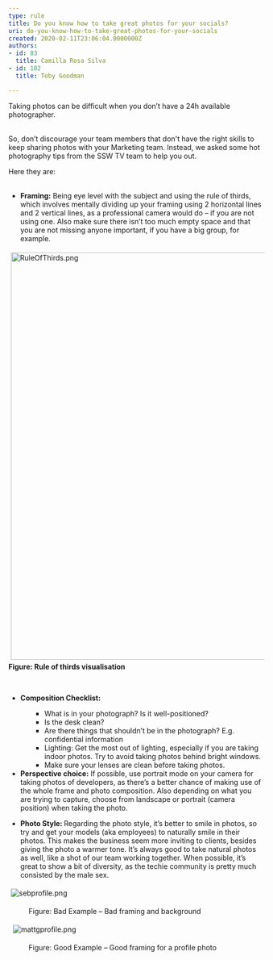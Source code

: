 ```yaml
---
type: rule
title: Do you know how to take great photos for your socials?
uri: do-you-know-how-to-take-great-photos-for-your-socials
created: 2020-02-11T23:06:04.0000000Z
authors:
- id: 83
  title: Camilla Rosa Silva
- id: 102
  title: Toby Goodman

---
```




<span class='intro'> ​Taking photos can be difficult when you don’t have a 24h available photographer.&#160;<div><br></div><div>So,&#160;don’t&#160;discourage your team members&#160;that don't have the right skills to keep sharing photos with your Marketing team. Instead, we asked some hot photography tips from the SSW TV team to help you out.<br></div> </span>

<p></p><div>Here they are&#58;<br></div><div><br></div><ul><li>​​​​​<strong>Framing&#58;</strong> Being eye level with the subject and using the rule of thirds, which involves mentally dividing up your framing using 2 horizontal lines and 2 vertical lines, as a professional camera would do – if you are not using one. Also make sure there isn’t too much empty space and that you are not missing anyone important, if you have a big group, for example.&#160;</li></ul><dl class="ssw15-rteElement-ImageArea"><img src="/SiteAssets/know-how-to-take-great-photos-for-your-socials/RuleOfThirds.png" alt="RuleOfThirds.png" style="margin&#58;5px;width&#58;808px;" /><span style="font-weight&#58;bold;">Figure&#58; </span><span style="font-weight&#58;bold;">Rule of thirds visualisation</span></dl><p>&#160;<br></p><ul><li><strong>​​Composition Checklist&#58;</strong><br></li><ul><ul><li>What is in your photograph? Is it well-positioned?</li><li>Is the desk clean?</li><li>Are there things that shouldn’t be in the photograph? E.g. confidential information<br></li><li>Lighting&#58; Get the most out of lighting, especially if you are taking indoor photos. Try to avoid taking photos behind bright windows.</li><li>Make sure your lenses are clean before taking photos.<br></li></ul></ul><li><strong>​​Perspective choice&#58;</strong> If possible, use portrait mode on your camera for taking photos of developers, as there’s a better chance of making use of the whole frame and photo composition. Also depending on what you are trying to capture, choose from landscape or portrait (camera position) when taking the photo.<br></li></ul><p></p><p></p><ul><li><strong>Photo Style&#58; </strong>Regarding the photo style, it’s better to smile in photos, so try and get your models (aka employees) to naturally smile in their photos. This makes the business seem more inviting to clients, besides giving the photo a warmer tone. It’s always good to take natural photos as well, like a shot of our team working together. When possible, it’s great to show a bit of diversity, as the techie community is pretty much consisted by the male sex.<br></li></ul><dl class="ssw15-rteElement-ImageArea"><img src="/SiteAssets/know-how-to-take-great-photos-for-your-socials/sebprofile.png" alt="sebprofile.png" style="margin&#58;5px;" /></dl><div><dd class="ssw15-rteElement-FigureBad">Figure&#58; Bad Example – Bad framing and background</dd><dl class="ssw15-rteElement-ImageArea">&#160;<img src="/SiteAssets/know-how-to-take-great-photos-for-your-socials/mattgprofile.png" alt="mattgprofile.png" style="margin&#58;5px;" /></dl><dd class="ssw15-rteElement-FigureGood">Figure&#58; Good Example – Good framing for a profile​ photo<br></dd></div>


